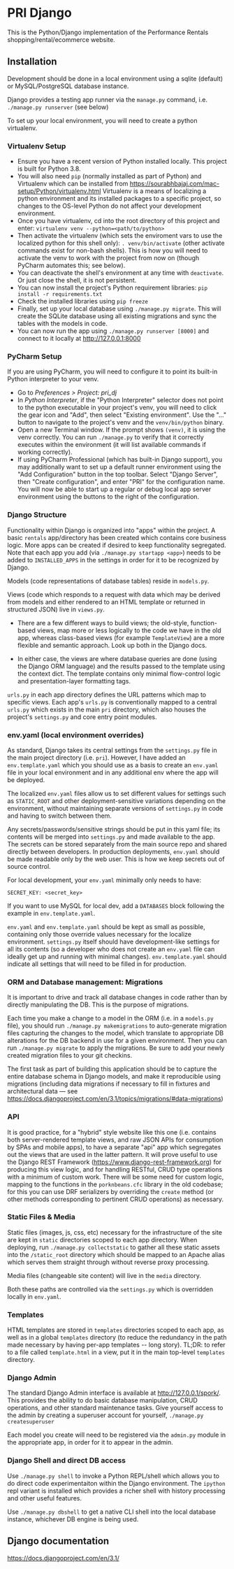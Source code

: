 # PRI Django

This is the Python/Django implementation of the Performance Rentals shopping/rental/ecommerce website.

## Installation

Development should be done in a local environment using a sqlite (default) or MySQL/PostgreSQL database instance.

Django provides a testing app runner via the `manage.py` command, i.e. `./manage.py runserver` (see below)

To set up your local environment, you will need to create a python virtualenv.

### Virtualenv Setup

- Ensure you have a recent version of Python installed locally. This project is built for Python 3.8.
- You will also need `pip` (normally installed as part of Python) and Virtualenv which can be installed from https://sourabhbajaj.com/mac-setup/Python/virtualenv.html
Virtualenv is a means of localizing a python environment and its installed packages to a specific project, so changes to
the OS-level Python do not affect your development environment.
- Once you have virtualenv, cd into the root directory of this project and enter: 
`virtualenv venv --python=<path/to/python>`
- Then activate the virtualenv (which sets the enviroment vars to use the localized python for this shell only):
`. venv/bin/activate` (other activate commands exist for non-bash shells). This is how you will need to activate the venv
to work with the project from now on (though PyCharm automates this; see below).
- You can deactivate the shell's environment at any time with `deactivate`. Or just close the shell, it is not persistent.
- You can now install the project's Python requirement libraries:
`pip install -r requirements.txt`
- Check the installed libraries using `pip freeze`
- Finally, set up your local database using `./manage.py migrate`. This will create the SQLite database using all existing migrations
and sync the tables with the models in code.
- You can now run the app using `./manage.py runserver [8000]` and connect to it locally at http://127.0.0.1:8000

### PyCharm Setup

If you are using PyCharm, you will need to configure it to point its built-in Python interpreter to your venv.

- Go to *Preferences > Project: pri_dj*
- In *Python Interpreter*, if the "Python Interpreter" selector does not point to the python executable in your project's venv,
you will need to click the gear icon and "Add", then select "Existing environment". Use the "..." button to navigate to the 
project's venv and the `venv/bin/python` binary.
- Open a new Terminal window. If the prompt shows `(venv)`, it is using the venv correctly. You can run `./manage.py` to verify
that it correctly executes within the environment (it will list available commands if working correctly).
- If using PyCharm Professional (which has built-in Django support), you may additionally want to set up a default runner
environment using the "Add Configuration" button in the top toolbar. Select "Django Server", then "Create configuration", 
and enter "PRI" for the configuration name. You will now be able to start up a regular or debug local app server environment
using the buttons to the right of the configuration.

### Django Structure

Functionality within Django is organized into "apps" within the project. A basic `rentals` app/directory has been created which contains
core business logic. More apps can be created if desired to keep functionality segregated. Note that each app you add (via 
`./manage.py startapp <app>`) needs to be added to `INSTALLED_APPS` in the settings in order for it to be recognized by Django.

Models (code representations of database tables) reside in `models.py`.

Views (code which responds to a request with data which may be derived from models and either rendered to an HTML template or 
returned in structured JSON) live in `views.py`.

- There are a few different ways to build views; the old-style, function-based views, map more or less logically to the code we have
in the old app, whereas class-based views (for example `TemplateView`) are a more flexible and semantic approach. Look up both
in the Django docs.

- In either case, the views are where database queries are done (using the Django ORM language) and the results passed to the 
template using the context dict. The template contains only minimal flow-control logic and presentation-layer formatting tags.

`urls.py` in each app directory defines the URL patterns which map to specific views. Each app's `urls.py` is conventionally 
mapped to a central `urls.py` which exists in the main `pri` directory, which also houses the project's `settings.py` and 
core entry point modules.

### env.yaml (local environment overrides)

As standard, Django takes its central settings from the `settings.py` file in the main project directory (i.e. `pri`). However,
I have added an `env.template.yaml` which you should use as a basis to create an `env.yaml` file in your local environment 
and in any additional env where the app will be deployed.

The localized `env.yaml` files allow us to set different values for settings such as `STATIC_ROOT` and other deployment-sensitive
variations depending on the environment, without maintaining separate versions of `settings.py` in code and having to switch
between them.

Any secrets/passwords/sensitive strings should be put in this yaml file; its contents will 
be merged into `settings.py` and made available to the app. The secrets can be stored separately from the main source repo
and shared directly between developers. In production deployments, `env.yaml` should be made readable only by the web user. 
This is how we keep secrets out of source control.  

For local development, your `env.yaml` minimally only needs to have:

```
SECRET_KEY: <secret_key>
```

If you want to use MySQL for local dev, add a `DATABASES` block following the example in `env.template.yaml`.

`env.yaml` and `env.template.yaml` should be kept as small as possible, containing only those override values necessary
for the localize environment. `settings.py` itself should have development-like settings for all its contents (so a developer
who does not create an `env.yaml` file can ideally get up and running with minimal changes). `env.template.yaml` should indicate
all settings that will need to be filled in for production.

### ORM and Database management: Migrations

It is important to drive and track all database changes in code rather than by directly manipulating the DB. This is the
purpose of migrations.

Each time you make a change to a model in the ORM  (i.e. in a `models.py` file), you should run `./manage.py makemigrations` 
to auto-generate migration files capturing the changes to the model, which translate to appropriate DB alterations for the 
DB backend in use for a given environment. Then you can run `./manage.py migrate` to apply the migrations. Be sure to add 
your newly created migration files to your git checkins.

The first task as part of building this application should be to capture the entire database schema in Django models, and 
make it reproducible using migrations (including data migrations if necessary to fill in fixtures and architectural data —
see https://docs.djangoproject.com/en/3.1/topics/migrations/#data-migrations)

### API

It is good practice, for a "hybrid" style website like this one (i.e. contains both server-rendered template views, and raw
JSON APIs for consumption by SPAs and mobile apps), to have a separate "api" app which segregates out the views that are used
in the latter pattern. It will prove useful to use the Django REST Framework (https://www.django-rest-framework.org) for 
producing this view logic, and for handling RESTful, CRUD type operations with a minimum of custom work. There will be some 
need for custom logic, mapping to the functions in the `porknbeans.cfc` library in the old codebase; for this you can use
DRF serializers by overriding the `create` method (or other methods corresponding to pertinent CRUD operations) as necessary.

### Static Files & Media

Static files (images, js, css, etc) necessary for the infrastructure of the site are kept in `static` directories scoped to each
app directory. When deploying, run `./manage.py collectstatic` to gather all these static assets into the `/static_root` directory
which should be mapped to an Apache alias which serves them straight through without reverse proxy processing.

Media files (changeable site content) will live in the `media` directory.

Both these paths are controlled via the `settings.py` which is overridden locally in `env.yaml`.

### Templates

HTML templates are stored in `templates` directories scoped to each app, as well as in a global `templates` directory (to reduce
the redundancy in the path made necessary by having per-app templates -- long story). TL;DR: to refer to a file called `template.html`
in a view, put it in the main top-level `templates` directory.

### Django Admin

The standard Django Admin interface is available at http://127.0.0.1/spork/. This provides the ability to do basic database
manipulation, CRUD operations, and other standard maintenance tasks. Give yourself access to the admin by creating a superuser account 
for yourself, `./manage.py createsuperuser`

Each model you create will need to be registered via the `admin.py` module in the appropriate app, in order for it to appear
in the admin.

### Django Shell and direct DB access

Use `./manage.py shell` to invoke a Python REPL/shell which allows you to do direct code experimentaiton within the Django
environment. The `ipython` repl variant is installed which provides a richer shell with history processing and other useful features.

Use `./manage.py dbshell` to get a native CLI shell into the local database instance, whichever DB engine is being used.

## Django documentation

https://docs.djangoproject.com/en/3.1/